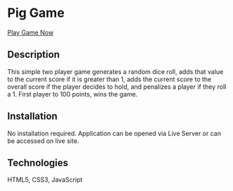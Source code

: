 # Pig Game

[Play Game Now](https://kassrojas.github.io/pig-game/)

## Description

This simple two player game generates a random dice roll, adds that value to the current score if it is greater than 1, adds the current score to the overall score if the player decides to hold, and penalizes a player if they roll a 1. First player to 100 points, wins the game.

## Installation

No installation required. Application can be opened via Live Server or can be accessed on live site.

## Technologies

HTML5, CSS3, JavaScript
